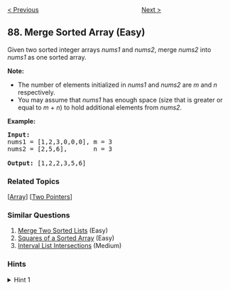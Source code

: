 <!--|This file generated by command(leetcode description); DO NOT EDIT.    |-->
<!--+----------------------------------------------------------------------+-->
<!--|@author    openset <openset.wang@gmail.com>                           |-->
<!--|@link      https://github.com/openset                                 |-->
<!--|@home      https://github.com/openset/leetcode                        |-->
<!--+----------------------------------------------------------------------+-->

[< Previous](https://github.com/openset/leetcode/tree/master/problems/scramble-string "Scramble String")
　　　　　　　　　　　　　　　　
[Next >](https://github.com/openset/leetcode/tree/master/problems/gray-code "Gray Code")

## 88. Merge Sorted Array (Easy)

<p>Given two sorted integer arrays <em>nums1</em> and <em>nums2</em>, merge <em>nums2</em> into <em>nums1</em> as one sorted array.</p>

<p><strong>Note:</strong></p>

<ul>
	<li>The number of elements initialized in <em>nums1</em> and <em>nums2</em> are <em>m</em> and <em>n</em> respectively.</li>
	<li>You may assume that <em>nums1</em> has enough space (size that is greater or equal to <em>m</em> + <em>n</em>) to hold additional elements from <em>nums2</em>.</li>
</ul>

<p><strong>Example:</strong></p>

<pre>
<strong>Input:</strong>
nums1 = [1,2,3,0,0,0], m = 3
nums2 = [2,5,6],       n = 3

<strong>Output:</strong>&nbsp;[1,2,2,3,5,6]
</pre>

### Related Topics
  [[Array](https://github.com/openset/leetcode/tree/master/tag/array/README.md)]
  [[Two Pointers](https://github.com/openset/leetcode/tree/master/tag/two-pointers/README.md)]

### Similar Questions
  1. [Merge Two Sorted Lists](https://github.com/openset/leetcode/tree/master/problems/merge-two-sorted-lists) (Easy)
  1. [Squares of a Sorted Array](https://github.com/openset/leetcode/tree/master/problems/squares-of-a-sorted-array) (Easy)
  1. [Interval List Intersections](https://github.com/openset/leetcode/tree/master/problems/interval-list-intersections) (Medium)

### Hints
<details>
<summary>Hint 1</summary>
What if you fill the longer array from the end instead of start ?
</details>
